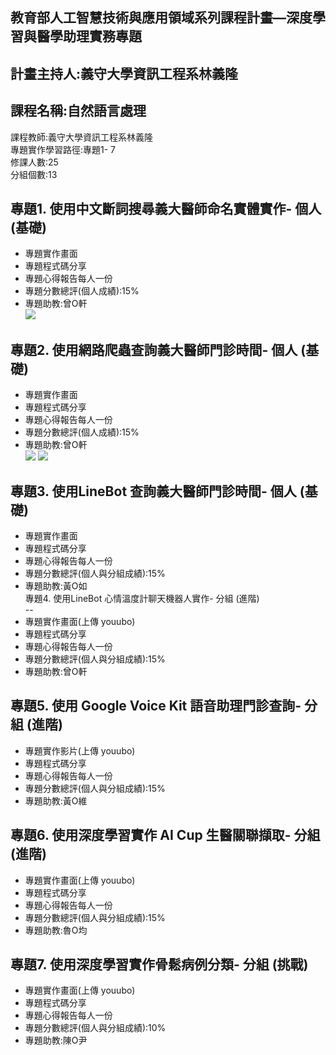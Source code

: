 教育部人工智慧技術與應用領域系列課程計畫—深度學習與醫學助理實務專題   
--
計畫主持人:義守大學資訊工程系林義隆  
--
課程名稱:自然語言處理  
--
課程教師:義守大學資訊工程系林義隆  
專題實作學習路徑:專題1- 7  
修課人數:25  
分組個數:13  
  
專題1. 使用中文斷詞搜尋義大醫師命名實體實作- 個人 (基礎)  
--
- 專題實作畫面  
- 專題程式碼分享  
- 專題心得報告每人一份  
- 專題分數總評(個人成績):15%  
- 專題助教:曾O軒  
![](https://github.com/yihlonlin/Natural-Language-Processing/blob/master/Code/Sample/Project01_sample/demo/demo01.jpg?raw=true)

專題2. 使用網路爬蟲查詢義大醫師門診時間- 個人 (基礎)  
--
- 專題實作畫面  
- 專題程式碼分享  
- 專題心得報告每人一份  
- 專題分數總評(個人成績):15%  
- 專題助教:曾O軒  
![](https://github.com/yihlonlin/Natural-Language-Processing/blob/master/Code/Sample/Project02_sample/demo/demo02-1.jpg?raw=true)
![](https://github.com/yihlonlin/Natural-Language-Processing/blob/master/Code/Sample/Project02_sample/demo/demo02-2.png?raw=true)
  
專題3.  使用LineBot 查詢義大醫師門診時間- 個人 (基礎)  
--
- 專題實作畫面  
- 專題程式碼分享  
- 專題心得報告每人一份  
- 專題分數總評(個人與分組成績):15%  
- 專題助教:黃O如  
專題4. 使用LineBot 心情溫度計聊天機器人實作- 分組 (進階)  
--
- 專題實作畫面(上傳 youubo)  
- 專題程式碼分享  
- 專題心得報告每人一份  
- 專題分數總評(個人與分組成績):15%  
- 專題助教:曾O軒  
  
專題5.  使用 Google Voice Kit 語音助理門診查詢- 分組 (進階)  
--
- 專題實作影片(上傳 youubo)  
- 專題程式碼分享  
- 專題心得報告每人一份  
- 專題分數總評(個人與分組成績):15%  
- 專題助教:黃O維  
  
專題6. 使用深度學習實作 AI Cup 生醫關聯擷取- 分組 (進階)  
--
- 專題實作畫面(上傳 youubo)  
- 專題程式碼分享  
- 專題心得報告每人一份  
- 專題分數總評(個人與分組成績):15%
- 專題助教:魯O均  
  
專題7. 使用深度學習實作骨鬆病例分類- 分組 (挑戰)  
--
- 專題實作畫面(上傳 youubo)  
- 專題程式碼分享  
- 專題心得報告每人一份  
- 專題分數總評(個人與分組成績):10%  
- 專題助教:陳O尹
